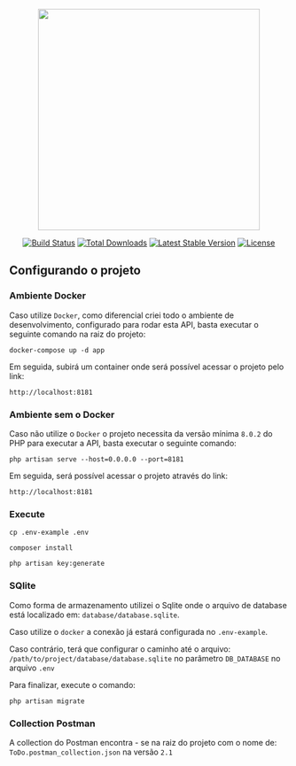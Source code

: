 <p align="center"><a href="https://laravel.com" target="_blank"><img src="https://raw.githubusercontent.com/laravel/art/master/logo-lockup/5%20SVG/2%20CMYK/1%20Full%20Color/laravel-logolockup-cmyk-red.svg" width="400"></a></p>

<p align="center">
<a href="https://travis-ci.org/laravel/framework"><img src="https://travis-ci.org/laravel/framework.svg" alt="Build Status"></a>
<a href="https://packagist.org/packages/laravel/framework"><img src="https://img.shields.io/packagist/dt/laravel/framework" alt="Total Downloads"></a>
<a href="https://packagist.org/packages/laravel/framework"><img src="https://img.shields.io/packagist/v/laravel/framework" alt="Latest Stable Version"></a>
<a href="https://packagist.org/packages/laravel/framework"><img src="https://img.shields.io/packagist/l/laravel/framework" alt="License"></a>
</p>

## Configurando o projeto

### Ambiente Docker

Caso utilize `Docker`, como diferencial criei todo o ambiente de desenvolvimento, configurado para rodar esta API, basta
executar o seguinte comando na raiz do projeto:

``docker-compose up -d app``

Em seguida, subirá um container onde será possível acessar o projeto pelo link:

``http://localhost:8181``

### Ambiente sem o Docker

Caso não utilize o ``Docker`` o projeto necessita da versão mínima `8.0.2` do PHP para executar a API, basta executar o
seguinte comando:

``php artisan serve --host=0.0.0.0 --port=8181``

Em seguida, será possível acessar o projeto através do link:

``http://localhost:8181``

### Execute

``cp .env-example .env``

```composer install```

``php artisan key:generate``

### SQlite

Como forma de armazenamento utilizei o Sqlite onde o arquivo de database está localizado em: `database/database.sqlite`.

Caso utilize o `docker` a conexão já estará configurada no `.env-example`.

Caso contrário, terá que configurar o caminho até o  arquivo: `/path/to/project/database/database.sqlite` no parâmetro `DB_DATABASE` no arquivo `.env`

Para finalizar, execute o comando:

 ``php artisan migrate``

### Collection Postman

A collection do Postman encontra - se na raiz do projeto com o nome de: `ToDo.postman_collection.json` na versão 
`2.1`
